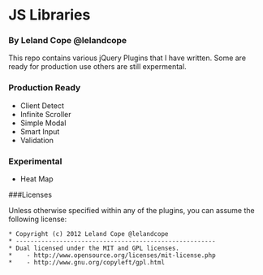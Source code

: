 JS Libraries
============

### By Leland Cope @lelandcope

This repo contains various jQuery Plugins that I have written. Some are ready for production use others are still expermental.

### Production Ready

* Client Detect
* Infinite Scroller
* Simple Modal
* Smart Input
* Validation

### Experimental

* Heat Map


###Licenses

Unless otherwise specified within any of the plugins, you can assume the following license:

    * Copyright (c) 2012 Leland Cope @lelandcope
    * -------------------------------------------------------
    * Dual licensed under the MIT and GPL licenses.
    *    - http://www.opensource.org/licenses/mit-license.php
    *    - http://www.gnu.org/copyleft/gpl.html
